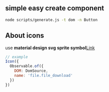 ## simple easy create component
```bash
node scripts/generate.js -t dom -n Button
```

## About icons
use **material design svg sprite symbol**[Link](https://material.io/icons/)
```js
// example
Icon({
  Observable.of({
    DOM: DomSource,
    name: 'file.file_download'
  })
})
```
